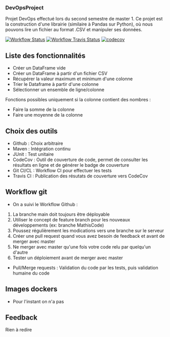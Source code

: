 ### DevOpsProject

Projet DevOps effectué lors du second semestre de master 1. Ce projet est la construction d'une librairie (similaire à Pandas sur Python), où nous pouvons lire un fichier au format .CSV et manipuler ses données.

[![Workflow Status](https://img.shields.io/github/workflow/status/haskaris/DevOpsProject/CI)](https://shields.io/)
[![Workflow Travis Status](https://img.shields.io/travis/com/haskaris/DevOpsProject)](https://travis-ci.com/github/haskaris/DevOpsProject)
[![codecov](https://codecov.io/gh/haskaris/DevOpsProject/branch/main/graph/badge.svg?token=60M0FA5AUW)](https://codecov.io/gh/haskaris/DevOpsProject)

## Liste des fonctionnalités
- Créer un DataFrame vide
- Créer un DataFrame à partir d'un fichier CSV
- Récupérer la valeur maximum et minimum d'une colonne
- Trier le Dataframe à partir d'une colonne
- Sélectionner un ensemble de ligne/colonne

Fonctions possibles uniquement si la colonne contient des nombres :
- Faire la somme de la colonne
- Faire une moyenne de la colonne

## Choix des outils
- Github : Choix arbitraire
- Maven : Intégration continu
- JUnit : Test unitaire
- CodeCov : Outil de couverture de code, permet de consulter les résultats en ligne et de générer le badge de couverture
- Git CI/CL : Workflow CI pour effectuer les tests
- Travis CI : Publication des résutats de couverture vers CodeCov

## Workflow git
- On a suivi le Workflow Github :
1. La branche main doit toujours être déployable
2. Utiliser le concept de feature branch pour les nouveaux développements (ex: branche MathisCode)
3. Poussez régulièrement les modications vers une branche sur le serveur
4. Créer une pull request quand vous avez besoin de feedback et avant de merger avec master
5. Ne merger avec master qu'une fois votre code relu par quelqu'un d'autre
6. Tester un déploiement avant de merger avec master

- Pull/Merge requests : Validation du code par les tests, puis validation humaine du code

## Images dockers
- Pour l'instant on n'a pas

## Feedback
Rien à redire

